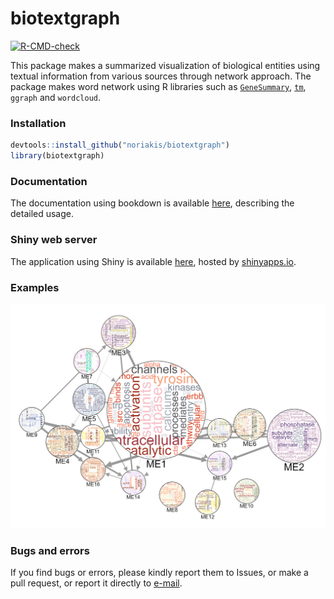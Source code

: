 # biotextgraph

  <!-- badges: start -->
  [![R-CMD-check](https://github.com/noriakis/biotextgraph/actions/workflows/R-CMD-check.yaml/badge.svg)](https://github.com/noriakis/biotextgraph/actions/workflows/R-CMD-check.yaml)
  <!-- badges: end -->

This package makes a summarized visualization of biological entities using textual information from various sources through network approach. The package makes word network using R libraries such as [`GeneSummary`](https://bioconductor.org/packages/release/data/annotation/html/GeneSummary.html), [`tm`](https://www.jstatsoft.org/article/view/v025i05), `ggraph` and `wordcloud`.

### Installation
```R
devtools::install_github("noriakis/biotextgraph")
library(biotextgraph)
```

### Documentation
The documentation using bookdown is available [here](https://noriakis.github.io/software/biotextgraph/), describing the detailed usage.

### Shiny web server
The application using Shiny is available [here](https://nsato.shinyapps.io/biotextgraphweb/), hosted by [shinyapps.io](https://shinyapps.io).


### Examples

<p align="center">
<img src="https://github.com/noriakis/software/blob/main/images/wcbn.png?raw=true" width="800px">
</p>

### Bugs and errors
If you find bugs or errors, please kindly report them to Issues, or make a pull request, or report it directly to [e-mail](nori@hgc.jp).